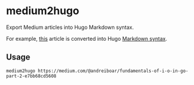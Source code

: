 # medium2hugo

Export Medium articles into Hugo Markdown syntax.

For example, [this](https://medium.com/@andreiboar/fundamentals-of-i-o-in-go-part-2-e7bb68cd5608) article is converted
into Hugo [Markdown syntax](/example.md).

## Usage

```shell
medium2hugo https://medium.com/@andreiboar/fundamentals-of-i-o-in-go-part-2-e7bb68cd5608
```
